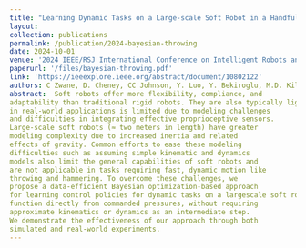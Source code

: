 ```yaml
---
title: "Learning Dynamic Tasks on a Large-scale Soft Robot in a Handful of Trials"
layout: 
collection: publications
permalink: /publication/2024-bayesian-throwing
date: 2024-10-01
venue: '2024 IEEE/RSJ International Conference on Intelligent Robots and Systems (IROS)'
paperurl: '/files/bayesian-throwing.pdf'
link: 'https://ieeexplore.ieee.org/abstract/document/10802122'
authors: C Zwane, D. Cheney, CC Johnson, Y. Luo, Y. Bekiroglu, M.D. Killpack, M.P. Deisenroth
abstract:  Soft robots offer more flexibility, compliance, and
adaptability than traditional rigid robots. They are also typically lighter and cheaper to manufacture. However, their use
in real-world applications is limited due to modeling challenges
and difficulties in integrating effective proprioceptive sensors.
Large-scale soft robots (≈ two meters in length) have greater
modeling complexity due to increased inertia and related
effects of gravity. Common efforts to ease these modeling
difficulties such as assuming simple kinematic and dynamics
models also limit the general capabilities of soft robots and
are not applicable in tasks requiring fast, dynamic motion like
throwing and hammering. To overcome these challenges, we
propose a data-efficient Bayesian optimization-based approach
for learning control policies for dynamic tasks on a largescale soft robot. Our approach optimizes the task objective
function directly from commanded pressures, without requiring
approximate kinematics or dynamics as an intermediate step.
We demonstrate the effectiveness of our approach through both
simulated and real-world experiments.
---
```

